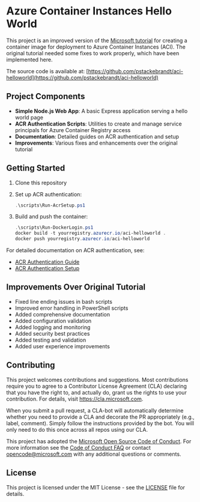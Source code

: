 # Azure Container Instances Hello World

This project is an improved version of the [Microsoft tutorial](https://learn.microsoft.com/en-us/azure/container-instances/container-instances-tutorial-prepare-app) for creating a container image for deployment to Azure Container Instances (ACI). The original tutorial needed some fixes to work properly, which have been implemented here.

The source code is available at: [https://github.com/pstackebrandt/aci-helloworld](https://github.com/pstackebrandt/aci-helloworld)

## Project Components

- **Simple Node.js Web App**: A basic Express application serving a hello world page
- **ACR Authentication Scripts**: Utilities to create and manage service principals for Azure Container Registry access
- **Documentation**: Detailed guides on ACR authentication and setup
- **Improvements**: Various fixes and enhancements over the original tutorial

## Getting Started

1. Clone this repository
2. Set up ACR authentication:

   ```powershell
   .\scripts\Run-AcrSetup.ps1
   ```

3. Build and push the container:

   ```powershell
   .\scripts\Run-DockerLogin.ps1
   docker build -t yourregistry.azurecr.io/aci-helloworld .
   docker push yourregistry.azurecr.io/aci-helloworld
   ```

For detailed documentation on ACR authentication, see:

- [ACR Authentication Guide](docs/acr-authentication-guide.md)
- [ACR Authentication Setup](docs/acr-authentication-setup.md)

## Improvements Over Original Tutorial

- Fixed line ending issues in bash scripts
- Improved error handling in PowerShell scripts
- Added comprehensive documentation
- Added configuration validation
- Added logging and monitoring
- Added security best practices
- Added testing and validation
- Added user experience improvements

## Contributing

This project welcomes contributions and suggestions.  Most contributions require you to agree to a
Contributor License Agreement (CLA) declaring that you have the right to, and actually do, grant us
the rights to use your contribution. For details, visit <https://cla.microsoft.com>.

When you submit a pull request, a CLA-bot will automatically determine whether you need to provide
a CLA and decorate the PR appropriately (e.g., label, comment). Simply follow the instructions
provided by the bot. You will only need to do this once across all repos using our CLA.

This project has adopted the [Microsoft Open Source Code of Conduct](https://opensource.microsoft.com/codeofconduct/).
For more information see the [Code of Conduct FAQ](https://opensource.microsoft.com/codeofconduct/faq/) or
contact [opencode@microsoft.com](mailto:opencode@microsoft.com) with any additional questions or comments.

## License

This project is licensed under the MIT License - see the [LICENSE](LICENSE) file for details.
